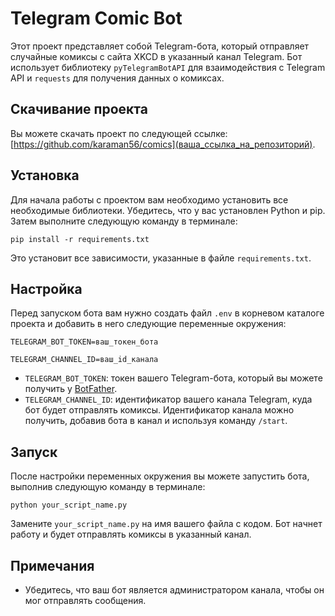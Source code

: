# Telegram Comic Bot

Этот проект представляет собой Telegram-бота, который отправляет случайные комиксы с сайта XKCD в указанный канал Telegram. Бот использует библиотеку `pyTelegramBotAPI` для взаимодействия с Telegram API и `requests` для получения данных о комиксах.
## Скачивание проекта

Вы можете скачать проект по следующей ссылке: [https://github.com/karaman56/comics](ваша_ссылка_на_репозиторий).
## Установка

Для начала работы с проектом вам необходимо установить все необходимые библиотеки. Убедитесь, что у вас установлен Python и pip. Затем выполните следующую команду в терминале:

```
pip install -r requirements.txt
```

Это установит все зависимости, указанные в файле `requirements.txt`.

## Настройка

Перед запуском бота вам нужно создать файл `.env` в корневом каталоге проекта и добавить в него следующие переменные окружения:
```
TELEGRAM_BOT_TOKEN=ваш_токен_бота 
```
```
TELEGRAM_CHANNEL_ID=ваш_id_канала
```


- `TELEGRAM_BOT_TOKEN`: токен вашего Telegram-бота, который вы можете получить у [BotFather](https://t.me/botfather).
- `TELEGRAM_CHANNEL_ID`: идентификатор вашего канала Telegram, куда бот будет отправлять комиксы. Идентификатор канала можно получить, добавив бота в канал и используя команду `/start`.

## Запуск

После настройки переменных окружения вы можете запустить бота, выполнив следующую команду в терминале:

```
python your_script_name.py
```

Замените `your_script_name.py` на имя вашего файла с кодом. Бот начнет работу и будет отправлять комиксы в указанный канал.

## Примечания

- Убедитесь, что ваш бот является администратором канала, чтобы он мог отправлять сообщения.



